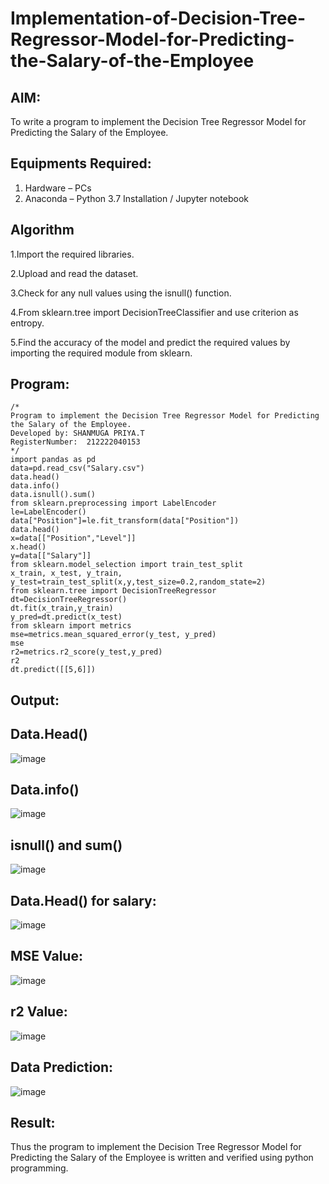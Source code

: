 # Implementation-of-Decision-Tree-Regressor-Model-for-Predicting-the-Salary-of-the-Employee

## AIM:
To write a program to implement the Decision Tree Regressor Model for Predicting the Salary of the Employee.

## Equipments Required:
1. Hardware – PCs
2. Anaconda – Python 3.7 Installation / Jupyter notebook

## Algorithm
1.Import the required libraries.

2.Upload and read the dataset.

3.Check for any null values using the isnull() function.

4.From sklearn.tree import DecisionTreeClassifier and use criterion as entropy.

5.Find the accuracy of the model and predict the required values by importing the required module from sklearn.

## Program:
```
/*
Program to implement the Decision Tree Regressor Model for Predicting the Salary of the Employee.
Developed by: SHANMUGA PRIYA.T
RegisterNumber:  212222040153
*/
import pandas as pd
data=pd.read_csv("Salary.csv")
data.head()
data.info()
data.isnull().sum()
from sklearn.preprocessing import LabelEncoder
le=LabelEncoder()
data["Position"]=le.fit_transform(data["Position"])
data.head()
x=data[["Position","Level"]]
x.head()
y=data[["Salary"]]
from sklearn.model_selection import train_test_split
x_train, x_test, y_train, y_test=train_test_split(x,y,test_size=0.2,random_state=2)
from sklearn.tree import DecisionTreeRegressor
dt=DecisionTreeRegressor()
dt.fit(x_train,y_train)
y_pred=dt.predict(x_test)
from sklearn import metrics
mse=metrics.mean_squared_error(y_test, y_pred)
mse
r2=metrics.r2_score(y_test,y_pred)
r2
dt.predict([[5,6]])
```

## Output:
## Data.Head()

![image](https://github.com/shanmugapriyatharani/Implementation-of-Decision-Tree-Regressor-Model-for-Predicting-the-Salary-of-the-Employee/assets/119393427/9c9494b2-93a1-4f05-a065-13a5d89f1e03)

## Data.info()

![image](https://github.com/shanmugapriyatharani/Implementation-of-Decision-Tree-Regressor-Model-for-Predicting-the-Salary-of-the-Employee/assets/119393427/15b371ab-95d3-4097-8c6b-bbb03bf10919)
## isnull() and sum()

![image](https://github.com/shanmugapriyatharani/Implementation-of-Decision-Tree-Regressor-Model-for-Predicting-the-Salary-of-the-Employee/assets/119393427/fb40a01a-6f22-4c03-9677-851b7609c642)

## Data.Head() for salary:

![image](https://github.com/shanmugapriyatharani/Implementation-of-Decision-Tree-Regressor-Model-for-Predicting-the-Salary-of-the-Employee/assets/119393427/bdd16104-0fb2-42c2-a497-6719d5705900)

## MSE Value:

![image](https://github.com/shanmugapriyatharani/Implementation-of-Decision-Tree-Regressor-Model-for-Predicting-the-Salary-of-the-Employee/assets/119393427/4af4e39d-ec9f-4da8-95b0-86e139083c68)

## r2 Value:

![image](https://github.com/shanmugapriyatharani/Implementation-of-Decision-Tree-Regressor-Model-for-Predicting-the-Salary-of-the-Employee/assets/119393427/63af1cc5-d07d-469c-b88c-e09f2d1e82b7)

## Data Prediction:


![image](https://github.com/shanmugapriyatharani/Implementation-of-Decision-Tree-Regressor-Model-for-Predicting-the-Salary-of-the-Employee/assets/119393427/db28ec63-d19e-4dcb-bcde-250bdcdf1c9a)

## Result:
Thus the program to implement the Decision Tree Regressor Model for Predicting the Salary of the Employee is written and verified using python programming.
